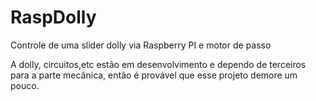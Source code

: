 RaspDolly
=========

Controle de uma slider dolly via Raspberry PI e motor de passo

A dolly, circuitos,etc estão em desenvolvimento e dependo de terceiros para a parte mecânica,
então é provável que esse projeto demore um pouco.
